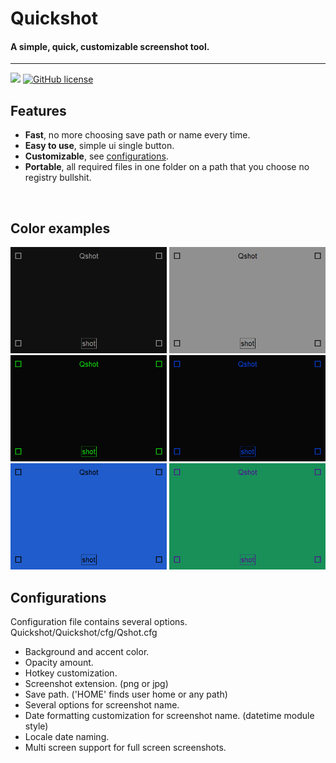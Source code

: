 # Quickshot
#### A simple, quick, customizable screenshot tool.
___

![](https://img.shields.io/github/repo-size/cccaaannn/Quickshot?style=flat-square) [![GitHub license](https://img.shields.io/github/license/cccaaannn/imagepreprocessing?style=flat-square)](https://github.com/cccaaannn/Quickshot/blob/master/LICENSE)


## Features
- **Fast**, no more choosing save path or name every time.
- **Easy to use**, simple ui single button.
- **Customizable**, see [configurations](#Configurations).
- **Portable**, all required files in one folder on a path that you choose no registry bullshit.

<br/>

## Color examples

<img src="readme_images/example1.png" alt="drawing" width="250"/>
<img src="readme_images/example2.png" alt="drawing" width="250"/>
<br/>
<img src="readme_images/example3.png" alt="drawing" width="250"/>
<img src="readme_images/example4.png" alt="drawing" width="250"/>
<br/>
<img src="readme_images/example5.png" alt="drawing" width="250"/>
<img src="readme_images/example6.png" alt="drawing" width="250"/>
<br/>

## Configurations
Configuration file contains several options.  
Quickshot/Quickshot/cfg/Qshot.cfg

- Background and accent color.
- Opacity amount.
- Hotkey customization.
- Screenshot extension. (png or jpg) 
- Save path. ('HOME' finds user home or any path)
- Several options for screenshot name.
- Date formatting customization for screenshot name. (datetime module style)
- Locale date naming.
- Multi screen support for full screen screenshots.
